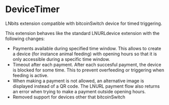 # DeviceTimer
LNbits extension compatible with bitcoinSwitch device for timed triggering.

This extension behaves like the standard LNURLdevice extension with the following changes:

 - Payments available during specified time window. This allows to create a device (for instance animal feeding) with opening hours so that it is only accessible during a specific time window.
 - Timeout after each payment. After each succesful payment, the device is blocked for some time. This to prevent overfeeding or triggering when feeding is active.
 - When making a payment is not allowed, an alternative image is displayed instead of a QR code. The LNURL payment flow also returns an error when trying to make a payment outside opening hours.
 - Removed support for devices other that bitcoinSwitch




